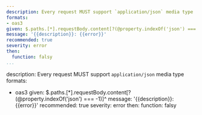 ---
description: Every request MUST support `application/json` media type
formats:
- oas3
given: $.paths.[*].requestBody.content[?(@property.indexOf('json') === -1)]^
message: '{{description}}: {{error}}'
recommended: true
severity: error
then:
  function: falsy
...description: Every request MUST support `application/json` media type
formats:
- oas3
given: $.paths.[*].requestBody.content[?(@property.indexOf('json') === -1)]^
message: '{{description}}: {{error}}'
recommended: true
severity: error
then:
  function: falsy